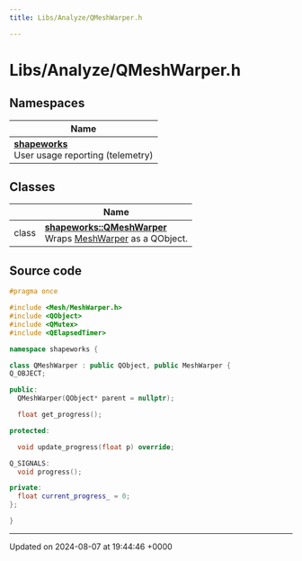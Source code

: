 ```yaml
---
title: Libs/Analyze/QMeshWarper.h

---
```


# Libs/Analyze/QMeshWarper.h



## Namespaces

| Name           |
| -------------- |
| **[shapeworks](../Namespaces/namespaceshapeworks.md)** <br>User usage reporting (telemetry)  |

## Classes

|                | Name           |
| -------------- | -------------- |
| class | **[shapeworks::QMeshWarper](../Classes/classshapeworks_1_1QMeshWarper.md)** <br>Wraps [MeshWarper](../Classes/classshapeworks_1_1MeshWarper.md) as a QObject.  |




## Source code

```cpp
#pragma once

#include <Mesh/MeshWarper.h>
#include <QObject>
#include <QMutex>
#include <QElapsedTimer>

namespace shapeworks {

class QMeshWarper : public QObject, public MeshWarper {
Q_OBJECT;

public:
  QMeshWarper(QObject* parent = nullptr);

  float get_progress();

protected:

  void update_progress(float p) override;

Q_SIGNALS:
  void progress();

private:
  float current_progress_ = 0;
};

}
```


-------------------------------

Updated on 2024-08-07 at 19:44:46 +0000
